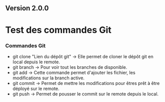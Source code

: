 ## Version 2.0.0
# Test des commandes Git

### Commandes Git
- git clone "Lien du dépôt git" -> Elle permet de cloner le dépôt git en local depuis le remote.
- git branch -> Pour voir tout les branches de disponible.
- git add -> Cette commande permet d'ajouter les fichier, les modifications sur la branch active.
- git commit -> Permet de mettre les modifications pour êtres prêt à être déployé sur le remote.
- git push -> Permet de pousser le commit sur le remote depuis le local.
